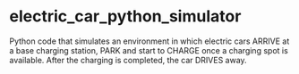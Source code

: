 # electric_car_python_simulator
Python code that simulates an environment in which electric cars ARRIVE at a base charging station, PARK and start to CHARGE once a charging spot is available. After the charging is completed, the car DRIVES away.
